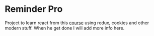 # Reminder Pro
Project to learn react from this [course](https://www.udemy.com/react-js-and-redux-mastering-web-apps) using redux, cookies and other modern stuff. When he get done I will add more info here.
